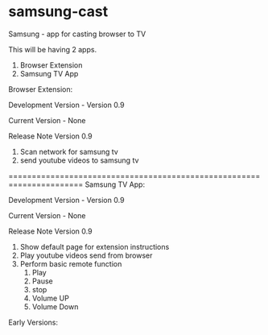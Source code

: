 samsung-cast
============

Samsung - app for casting browser to TV

This will be having 2 apps. 

1. Browser Extension
2. Samsung TV App




Browser Extension:

Development Version - Version 0.9

Current Version - None

Release Note Version 0.9

1. Scan network for samsung tv
2. send youtube videos to samsung tv




======================================================================
Samsung TV App:

Development Version - Version 0.9

Current Version - None

Release Note Version 0.9

1. Show default page for extension instructions
2. Play youtube videos send from browser
3. Perform basic remote function
    1. Play
    2. Pause
    3. stop
    4. Volume UP
    5. Volume Down



Early Versions:






